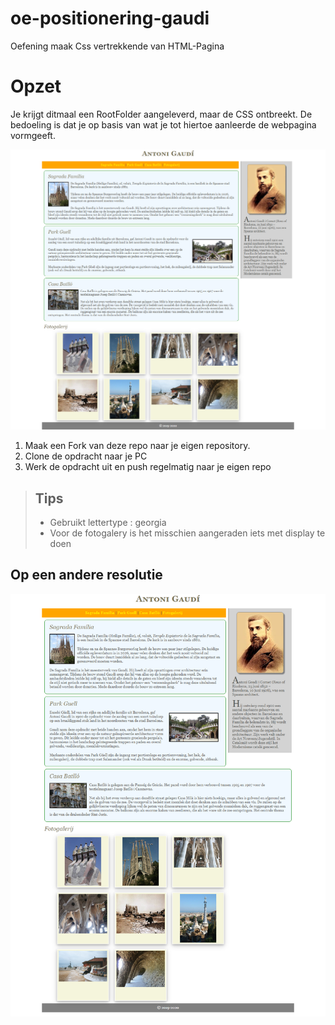 # oe-positionering-gaudi
Oefening maak Css vertrekkende van HTML-Pagina

# Opzet
Je krijgt ditmaal een RootFolder aangeleverd, maar de CSS ontbreekt. De bedoeling is dat je op basis van wat je tot hiertoe aanleerde de webpagina vormgeeft.

![Einduitwerking](img/GaudiView1.png)


1. Maak een Fork van deze repo naar je eigen repository.
2. Clone de opdracht naar je PC
3. Werk de opdracht uit en push regelmatig naar je eigen repo


> ## Tips
> - Gebruikt lettertype : georgia
> - Voor de fotogalery is het misschien aangeraden iets met display te doen

## Op een andere resolutie
![Einduitwerking-res](img/GaudiView2.png)